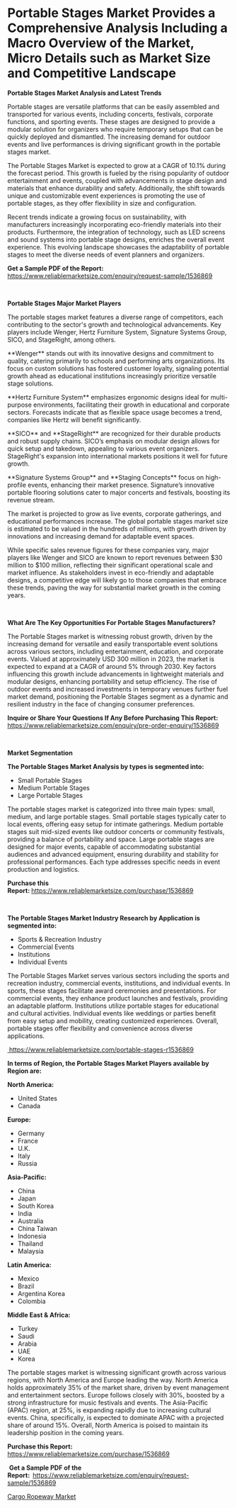 <p><h1>Portable Stages Market Provides a Comprehensive Analysis Including a Macro Overview of the Market, Micro Details such as Market Size and Competitive Landscape</h1></p><p><strong>Portable Stages Market Analysis and Latest Trends</strong></p>
<p><p>Portable stages are versatile platforms that can be easily assembled and transported for various events, including concerts, festivals, corporate functions, and sporting events. These stages are designed to provide a modular solution for organizers who require temporary setups that can be quickly deployed and dismantled. The increasing demand for outdoor events and live performances is driving significant growth in the portable stages market.</p><p>The Portable Stages Market is expected to grow at a CAGR of 10.1% during the forecast period. This growth is fueled by the rising popularity of outdoor entertainment and events, coupled with advancements in stage design and materials that enhance durability and safety. Additionally, the shift towards unique and customizable event experiences is promoting the use of portable stages, as they offer flexibility in size and configuration. </p><p>Recent trends indicate a growing focus on sustainability, with manufacturers increasingly incorporating eco-friendly materials into their products. Furthermore, the integration of technology, such as LED screens and sound systems into portable stage designs, enriches the overall event experience. This evolving landscape showcases the adaptability of portable stages to meet the diverse needs of event planners and organizers.</p></p>
<p><strong>Get a Sample PDF of the Report:&nbsp;</strong> <a href="https://www.reliablemarketsize.com/enquiry/request-sample/1536869?utm_campaign=2180&utm_medium=2&utm_source=Github&utm_content=ia&utm_term=17022025&utm_id=portable-stages">https://www.reliablemarketsize.com/enquiry/request-sample/1536869</a></p>
<p>&nbsp;</p>
<p><strong>Portable Stages Major Market Players</strong></p>
<p><p>The portable stages market features a diverse range of competitors, each contributing to the sector's growth and technological advancements. Key players include Wenger, Hertz Furniture System, Signature Systems Group, SICO, and StageRight, among others.</p><p>**Wenger** stands out with its innovative designs and commitment to quality, catering primarily to schools and performing arts organizations. Its focus on custom solutions has fostered customer loyalty, signaling potential growth ahead as educational institutions increasingly prioritize versatile stage solutions.</p><p>**Hertz Furniture System** emphasizes ergonomic designs ideal for multi-purpose environments, facilitating their growth in educational and corporate sectors. Forecasts indicate that as flexible space usage becomes a trend, companies like Hertz will benefit significantly.</p><p>**SICO** and **StageRight** are recognized for their durable products and robust supply chains. SICO’s emphasis on modular design allows for quick setup and takedown, appealing to various event organizers. StageRight's expansion into international markets positions it well for future growth.</p><p>**Signature Systems Group** and **Staging Concepts** focus on high-profile events, enhancing their market presence. Signature’s innovative portable flooring solutions cater to major concerts and festivals, boosting its revenue stream.</p><p>The market is projected to grow as live events, corporate gatherings, and educational performances increase. The global portable stages market size is estimated to be valued in the hundreds of millions, with growth driven by innovations and increasing demand for adaptable event spaces.</p><p>While specific sales revenue figures for these companies vary, major players like Wenger and SICO are known to report revenues between $30 million to $100 million, reflecting their significant operational scale and market influence. As stakeholders invest in eco-friendly and adaptable designs, a competitive edge will likely go to those companies that embrace these trends, paving the way for substantial market growth in the coming years.</p></p>
<p>&nbsp;</p>
<p><strong>What Are The Key Opportunities For Portable Stages Manufacturers?</strong></p>
<p><p>The Portable Stages market is witnessing robust growth, driven by the increasing demand for versatile and easily transportable event solutions across various sectors, including entertainment, education, and corporate events. Valued at approximately USD 300 million in 2023, the market is expected to expand at a CAGR of around 5% through 2030. Key factors influencing this growth include advancements in lightweight materials and modular designs, enhancing portability and setup efficiency. The rise of outdoor events and increased investments in temporary venues further fuel market demand, positioning the Portable Stages segment as a dynamic and resilient industry in the face of changing consumer preferences.</p></p>
<p><strong>Inquire or Share Your Questions If Any Before Purchasing This Report:</strong> <a href="https://www.reliablemarketsize.com/enquiry/pre-order-enquiry/1536869?utm_campaign=2180&utm_medium=2&utm_source=Github&utm_content=ia&utm_term=17022025&utm_id=portable-stages">https://www.reliablemarketsize.com/enquiry/pre-order-enquiry/1536869</a></p>
<p>&nbsp;</p>
<p><strong>Market Segmentation</strong></p>
<p><strong>The Portable Stages Market Analysis by types is segmented into:</strong></p>
<p><ul><li>Small Portable Stages</li><li>Medium Portable Stages</li><li>Large Portable Stages</li></ul></p>
<p><p>The portable stages market is categorized into three main types: small, medium, and large portable stages. Small portable stages typically cater to local events, offering easy setup for intimate gatherings. Medium portable stages suit mid-sized events like outdoor concerts or community festivals, providing a balance of portability and space. Large portable stages are designed for major events, capable of accommodating substantial audiences and advanced equipment, ensuring durability and stability for professional performances. Each type addresses specific needs in event production and logistics.</p></p>
<p><strong>Purchase this Report:&nbsp;</strong><a href="https://www.reliablemarketsize.com/purchase/1536869?utm_campaign=2180&utm_medium=2&utm_source=Github&utm_content=ia&utm_term=17022025&utm_id=portable-stages">https://www.reliablemarketsize.com/purchase/1536869</a></p>
<p>&nbsp;</p>
<p><strong>The Portable Stages Market Industry Research by Application is segmented into:</strong></p>
<p><ul><li>Sports & Recreation Industry</li><li>Commercial Events</li><li>Institutions</li><li>Individual Events</li></ul></p>
<p><p>The Portable Stages Market serves various sectors including the sports and recreation industry, commercial events, institutions, and individual events. In sports, these stages facilitate award ceremonies and presentations. For commercial events, they enhance product launches and festivals, providing an adaptable platform. Institutions utilize portable stages for educational and cultural activities. Individual events like weddings or parties benefit from easy setup and mobility, creating customized experiences. Overall, portable stages offer flexibility and convenience across diverse applications.</p></p>
<p><a href="https://www.reliablemarketsize.com/portable-stages-r1536869?utm_campaign=2180&utm_medium=2&utm_source=Github&utm_content=ia&utm_term=17022025&utm_id=portable-stages">&nbsp;https://www.reliablemarketsize.com/portable-stages-r1536869</a></p>
<p><strong>In terms of Region, the Portable Stages Market Players available by Region are:</strong></p>
<p>
    <p> <strong> North America: </strong>
        <ul>
            <li>United States</li>
            <li>Canada</li>
        </ul>
        </p> 
    <p> <strong> Europe: </strong>
        <ul>
            <li>Germany</li>
            <li>France</li>
            <li>U.K.</li>
            <li>Italy</li>
            <li>Russia</li>
        </ul>
        </p> 
    <p> <strong> Asia-Pacific: </strong>
        <ul>
            <li>China</li>
            <li>Japan</li>
            <li>South Korea</li>
            <li>India</li>
            <li>Australia</li>
            <li>China Taiwan</li>
            <li>Indonesia</li>
            <li>Thailand</li>
            <li>Malaysia</li>
        </ul>
        </p> 
    <p> <strong> Latin America: </strong>
        <ul>
            <li>Mexico</li>
            <li>Brazil</li>
            <li>Argentina Korea</li>
            <li>Colombia</li>
        </ul>
        </p> 
    <p> <strong> Middle East & Africa: </strong>
        <ul>
            <li>Turkey</li>
            <li>Saudi</li>
            <li>Arabia</li>
            <li>UAE</li>
            <li>Korea</li>
        </ul>
    </p>
    </p>
<p><p>The portable stages market is witnessing significant growth across various regions, with North America and Europe leading the way. North America holds approximately 35% of the market share, driven by event management and entertainment sectors. Europe follows closely with 30%, boosted by a strong infrastructure for music festivals and events. The Asia-Pacific (APAC) region, at 25%, is expanding rapidly due to increasing cultural events. China, specifically, is expected to dominate APAC with a projected share of around 15%. Overall, North America is poised to maintain its leadership position in the coming years.</p></p>
<p><strong>Purchase this Report: </strong><a href="https://www.reliablemarketsize.com/purchase/1536869?utm_campaign=2180&utm_medium=2&utm_source=Github&utm_content=ia&utm_term=17022025&utm_id=portable-stages">https://www.reliablemarketsize.com/purchase/1536869</a></p>
<p>&nbsp;<strong>Get a Sample PDF of the Report:&nbsp;&nbsp;</strong><a href="https://www.reliablemarketsize.com/enquiry/request-sample/1536869?utm_campaign=2180&utm_medium=2&utm_source=Github&utm_content=ia&utm_term=17022025&utm_id=portable-stages">https://www.reliablemarketsize.com/enquiry/request-sample/1536869</a></p>
<p><strong></strong></p>
<p><p><a href="https://github.com/hammelximalschid/Market-Research-Report-List-1/blob/main/cargo-ropeway-market.md?utm_campaign=2180&utm_medium=2&utm_source=Github&utm_content=ia&utm_term=17022025&utm_id=portable-stages">Cargo Ropeway Market</a></p></p>